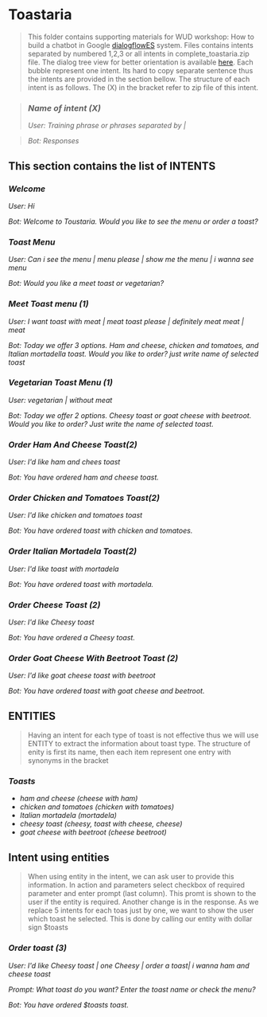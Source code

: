 # Toastaria

> This folder contains supporting materials for WUD workshop: How to build a chatbot in Google [dialogflowES](https://dialogflow.cloud.google.com/) system. Files contains intents separated by numbered 1,2,3 or all intents in complete_toastaria.zip file. The dialog tree view for better orientation is available [here](https://bit.ly/3pFs6lp). Each bubble represent one intent. Its hard to copy separate sentence thus the intents are provided in the section bellow. The structure of each intent is as follows. The (X) in the bracket refer to zip file of this intent.

> ### *Name of intent (X)*
> *User: Training phrase or phrases separated by |*

> *Bot: Responses*
## 
## This section contains the list of INTENTS


### *Welcome*
*User: Hi*

*Bot: Welcome to Toustaria. Would you like to see the menu or order a toast?*
### *Toast Menu*
*User: Can i see the menu | menu please | show me the menu | i wanna see menu*

*Bot: Would you like a meet toast or vegetarian?*

### *Meet Toast menu (1)*
*User: I want toast with meat | meat toast please | definitely meat meat | meat*

*Bot: Today we offer 3 options. Ham and cheese, chicken and tomatoes, and Italian mortadella toast. Would you like to order? just write name of selected toast*

### *Vegetarian Toast Menu (1)*
*User: vegetarian | without meat*

*Bot: Today we offer 2 options. Cheesy toast or goat cheese with beetroot. Would you like to order? Just write the name of selected toast.*

### *Order Ham And Cheese Toast(2)*
*User: I'd like ham and chees toast*

*Bot: You have ordered ham and cheese toast.*

### *Order Chicken and Tomatoes Toast(2)*
*User: I'd like chicken and tomatoes toast*

*Bot: You have ordered toast with chicken and tomatoes.*

### *Order Italian Mortadela Toast(2)*
*User: I'd like toast with mortadela*

*Bot: You have ordered toast with mortadela.*

### *Order Cheese Toast (2)*
*User: I'd like Cheesy toast*

*Bot: You have ordered a Cheesy toast.*

### *Order Goat Cheese With Beetroot Toast (2)*
*User: I'd like goat cheese toast with beetroot*

*Bot: You have ordered toast with goat cheese and beetroot.*

##

## ENTITIES
> Having an intent for each type of toast is not effective thus we will use ENTITY to extract the information about toast type. The structure of enity is first its name, then each item represent one entry with synonyms in the bracket

### *Toasts*
* *ham and cheese (cheese with ham)*
* *chicken and tomatoes (chicken with tomatoes)*
* *Italian mortadela (mortadela)*
* *cheesy toast (cheesy, toast with cheese, cheese)*
* *goat cheese with beetroot (cheese beetroot)*

## Intent using entities
> When using entity in the intent, we can ask user to provide this information. In action and parameters select checkbox of required parameter and enter prompt (last column).  This promt is shown to the user if the entity is required.  Another change is in the response. As we replace 5 intents for each toas just by one, we want to show the user which toast he selected. This is done by calling our entity with dollar sign $toasts 

### *Order toast (3)*
*User: I'd like Cheesy toast |  one Cheesy | order a toast| i wanna ham and cheese toast*

*Prompt: What toast do you want? Enter the toast name or check the menu?*

*Bot: You have ordered $toasts toast.*



